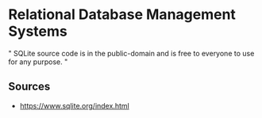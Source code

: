 # Relational Database Management Systems




"
SQLite source code is in the public-domain and is free to everyone to use for any purpose.
"

## Sources

- https://www.sqlite.org/index.html

